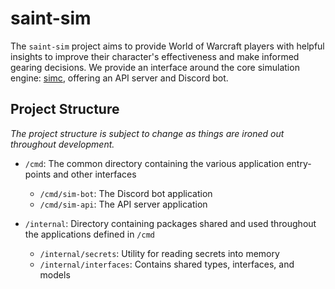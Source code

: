 # saint-sim

The `saint-sim` project aims to provide World of Warcraft players with helpful insights to improve their character's effectiveness and make informed gearing decisions. We provide an interface around the core simulation engine: [simc](https://github.com/simulationcraft/simc), offering an API server and Discord bot.

## Project Structure

*The project structure is subject to change as things are ironed out throughout development.*

- `/cmd`: The common directory containing the various application entry-points and other interfaces
  - `/cmd/sim-bot`: The Discord bot application
  - `/cmd/sim-api`: The API server application

- `/internal`: Directory containing packages shared and used throughout the applications defined in `/cmd`
  - `/internal/secrets`: Utility for reading secrets into memory
  - `/internal/interfaces`: Contains shared types, interfaces, and models